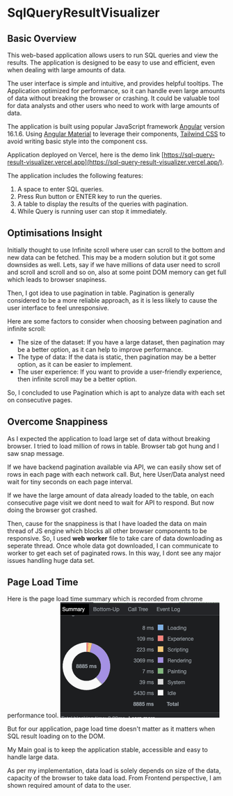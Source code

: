 # SqlQueryResultVisualizer

## Basic Overview

This web-based application allows users to run SQL queries and view the results. The application is designed to be easy to use and efficient, even when dealing with large amounts of data.

The user interface is simple and intuitive, and provides helpful tooltips. The Application optimized for performance, so it can handle even large amounts of data without breaking the browser or crashing. It could be valuable tool for data analysts and other users who need to work with large amounts of data.

The application is built using popular JavaScript framework [Angular](https://angular.io/quick-start) version 16.1.6. Using [Angular Material](https://material.angular.io/) to leverage their components, [Tailwind CSS](https://tailwindcss.com/) to avoid writing basic style into the component css.

Application deployed on Vercel, here is the demo link [https://sql-query-result-visualizer.vercel.app](https://sql-query-result-visualizer.vercel.app/).

The application includes the following features:

1. A space to enter SQL queries.
2. Press Run button or ENTER key to run the queries.
3. A table to display the results of the queries with pagination.
4. While Query is running user can stop it immediately.

## Optimisations Insight

Initially thought to use Infinite scroll where user can scroll to the bottom and new data can be fetched. This may be a modern solution but it got some downsides as well. Lets, say if we have millions of data user need to scroll and scroll and scroll and so on, also at some point DOM memory can get full which leads to browser snapiness.

Then, I got idea to use pagination in table. Pagination is generally considered to be a more reliable approach, as it is less likely to cause the user interface to feel unresponsive.

Here are some factors to consider when choosing between pagination and infinite scroll:

 - The size of the dataset: If you have a large dataset, then pagination may be a better option, as it can help to improve performance.
 - The type of data: If the data is static, then pagination may be a better option, as it can be easier to implement.
 - The user experience: If you want to provide a user-friendly experience, then infinite scroll may be a better option.

So, I concluded to use Pagination which is apt to analyze data with each set on consecutive pages.

## Overcome Snappiness

As I expected the application to load large set of data without breaking browser. I tried to load million of rows in table. Browser tab got hung and I saw snap message.

If we have backend pagination available via API, we can easily show set of rows in each page with each network call. But, here User/Data analyst need wait for tiny seconds on each page interval.

If we have the large amount of data already loaded to the table, on each consecutive page visit we dont need to wait for API to respond. But now doing the browser got crashed.

Then, cause for the snappiness is that I have loaded the data on main thread of JS engine which blocks all other browser components to be responsive. So, I used **web worker** file to take care of data downloading as seperate thread. Once whole data got downloaded, I can communicate to worker to get each set of paginated rows. In this way, I dont see any major issues handling huge data set.

## Page Load Time

Here is the page load time summary which is recorded from chrome performance tool.
![Page Load Time](image.png)

But for our application, page load time doesn't matter as it matters when SQL result loading on to the DOM.

My Main goal is to keep the application stable, accessible and easy to handle large data.

As per my implementation, data load is solely depends on size of the data, capacity of the browser to take data load. From Frontend perspective, I am shown required amount of data to the user.
